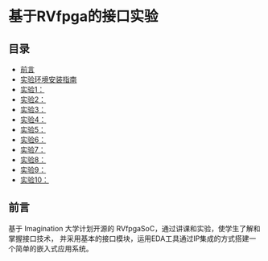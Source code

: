 # 基于RVfpga的接口实验

## 目录

+ [前言](#foreword)
+ [实验环境安装指南](https://gitee.com/foxtrot024/RVfpga_SoC/blob/lab0)
+ [实验1：]()
+ [实验2：]() 
+ [实验3：]()
+ [实验4：]()  
+ [实验5：]() 
+ [实验6：]() 
+ [实验7：]() 
+ [实验8：]() 
+ [实验9：]() 
+ [实验10：]() 

## <a name="foreword"></a> 前言

基于 Imagination 大学计划开源的 RVfpgaSoC，通过讲课和实验，使学生了解和掌握接口技术，
并采用基本的接口模块，运用EDA工具通过IP集成的方式搭建一个简单的嵌入式应用系统。

